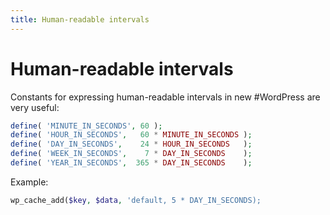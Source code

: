 ```yaml
---
title: Human-readable intervals
---
```

# Human-readable intervals

Constants for expressing human-readable intervals in new #WordPress are very useful:

```php
define( 'MINUTE_IN_SECONDS', 60 );
define( 'HOUR_IN_SECONDS',   60 * MINUTE_IN_SECONDS );
define( 'DAY_IN_SECONDS',    24 * HOUR_IN_SECONDS   );
define( 'WEEK_IN_SECONDS',    7 * DAY_IN_SECONDS    );
define( 'YEAR_IN_SECONDS',  365 * DAY_IN_SECONDS    );
```

Example:

```php
wp_cache_add($key, $data, 'default, 5 * DAY_IN_SECONDS);
```

